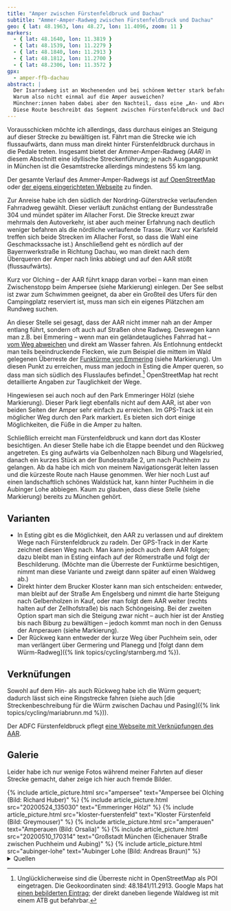 ```yaml
---
title: "Amper zwischen Fürstenfeldbruck und Dachau"
subtitle: "Ammer-Amper-Radweg zwischen Fürstenfeldbruck und Dachau"
geo: { lat: 48.1963, lon: 48.27, lon: 11.4096, zoom: 11 }
markers:
  - { lat: 48.1640, lon: 11.3819 }
  - { lat: 48.1539, lon: 11.2279 }
  - { lat: 48.1840, lon: 11.2913 }
  - { lat: 48.1812, lon: 11.2700 }
  - { lat: 48.2306, lon: 11.3572 }
gpx:
  - amper-ffb-dachau
abstract: |
  Der Isarradweg ist an Wochenenden und bei schönem Wetter stark befahren.
  Warum also nicht einmal auf die Amper ausweichen?
  Münchner:innen haben dabei aber den Nachteil, dass eine „An- und Abreise“ nötig ist.
  Diese Route beschreibt das Segment zwischen Fürstenfeldbruck und Dachau, bei dem der zusätzliche Weg überschaubar ist.
---
```


Vorausschicken möchte ich allerdings, dass durchaus einiges an Steigung auf dieser Strecke zu bewältigen ist.
Fährt man die Strecke wie ich flussaufwärts, dann muss man direkt hinter Fürstenfeldbruck durchaus in die Pedale treten.
Insgesamt bietet der Ammer-Amper-Radweg _(AAR)_ in diesem Abschnitt eine idyllische Streckenführung; je nach Ausgangspunkt in München ist die Gesamtstrecke allerdings mindestens 55 km lang.

Der gesamte Verlauf des Ammer-Amper-Radwegs ist [auf OpenStreetMap](https://www.openstreetmap.org/relation/133148) oder [der eigens eingerichteten Webseite](https://ammer-amper-radweg.com/) zu finden.

Zur Anreise habe ich den südlich der Nordring-Güterstrecke verlaufenden Fahrradweg gewählt.
Dieser verläuft zunächst entlang der Bundesstraße 304 und mündet später im Allacher Forst.
Die Strecke kreuzt zwar mehrmals den Autoverkehr, ist aber auch meiner Erfahrung nach deutlich weniger befahren als die nördliche verlaufende Trasse.
(Kurz vor Karlsfeld treffen sich beide Strecken im Allacher Forst, so dass die Wahl eine Geschmackssache ist.)
Anschließend geht es nördlich auf der Bayernwerkstraße in Richtung Dachau, wo man direkt nach dem Überqueren der Amper nach links abbiegt und auf den AAR stößt (flussaufwärts).

Kurz vor Olching – der AAR führt knapp daran vorbei – kann man einen Zwischenstopp beim Ampersee (siehe Markierung) einlegen.
Der See selbst ist zwar zum Schwimmen geeignet, da aber ein Großteil des Ufers für den Campingplatz reserviert ist, muss man sich ein eigenes Plätzchen am Rundweg suchen.

An dieser Stelle sei gesagt, dass der AAR nicht immer nah an der Amper entlang führt, sondern oft auch auf Straßen ohne Radweg.
Deswegen kann man z.B. bei Emmering – wenn man ein geländetaugliches Fahrrad hat – [vom Weg abweichen](https://www.openstreetmap.org/way/33081981) und direkt am Wasser fahren.
Als Entlohnung entdeckt man teils beeindruckende Flecken, wie zum Beispiel die mittem im Wald gelegenen Überreste der [Funktürme von Emmering](https://www.merkur.de/lokales/fuerstenfeldbruck/emmering-ort28645/versunkene-wahrzeichen-von-emmering-13281528.html) (siehe Markierung).
Um diesen Punkt zu erreichen, muss man jedoch in Esting die Amper queren, so dass man sich südlich des Flusslaufes befindet.[^1]
OpenStreetMap hat recht detaillierte Angaben zur Tauglichkeit der Wege.

Hingewiesen sei auch noch auf den Park Emmeringer Hölzl (siehe Markierung).
Dieser Park liegt ebenfalls nicht auf dem AAR, ist aber von beiden Seiten der Amper sehr einfach zu erreichen.
Im GPS-Track ist ein möglicher Weg durch den Park markiert.
Es bieten sich dort einige Möglichkeiten, die Füße in die Amper zu halten.

Schließlich erreicht man Fürstenfeldbruck und kann dort das Kloster besichtigen.
An dieser Stelle habe ich die Etappe beendet und den Rückweg angetreten.
Es ging aufwärts via Gelbenholzen nach Biburg und Wagelsried, danach ein kurzes Stück an der Bundesstraße 2, um nach Puchheim zu gelangen.
Ab da habe ich mich von meinem Navigationsgerät leiten lassen und die kürzeste Route nach Hause genommen.
Wer hier noch Lust auf einen landschaftlich schönes Waldstück hat, kann hinter Puchheim in die Aubinger Lohe abbiegen.
Kaum zu glauben, dass diese Stelle (siehe Markierung) bereits zu München gehört.

## Varianten

* In Esting gibt es die Möglichkeit, den AAR zu verlassen und auf direktem Wege nach Fürstenfeldbruck zu radeln.
  Der GPS-Track in der Karte zeichnet diesen Weg nach.
  Man kann jedoch auch dem AAR folgen; dazu bleibt man in Esting einfach auf der Römerstraße und folgt der Beschilderung.
  (Möchte man die Überreste der Funktürme besichtigen, nimmt man diese Variante und zweigt dann später auf einen Waldweg ab.)
* Direkt hinter dem Brucker Kloster kann man sich entscheiden:
  entweder, man bleibt auf der Straße Am Engelsberg und nimmt die harte Steigung nach Gelbenholzen in Kauf,
  oder man folgt dem AAR weiter (rechts halten auf der Zellhofstraße) bis nach Schöngeising.
  Bei der zweiten Option spart man sich die Steigung zwar nicht – auch hier ist der Anstieg bis nach Biburg zu bewältigen – jedoch kommt man noch in den Genuss der Amperauen (siehe Markierung).
* Der Rückweg kann entweder der kurze Weg über Puchheim sein, oder man verlängert über Germering und Planegg und [folgt dann dem Würm-Radweg]({% link topics/cycling/starnberg.md %}).

## Verknüfungen

Sowohl auf dem Hin- als auch Rückweg habe ich die Würm gequert; dadurch lässt sich eine Ringstrecke fahren (siehe auch [die Streckenbeschreibung für die Würm zwischen Dachau und Pasing]({% link topics/cycling/mariabrunn.md %})).

Der ADFC Fürstenfeldbruck pflegt [eine Webseite mit Verknüpfungen des AAR](https://www.adfc-ffb.de/radtouren-radrouten/ammer-amper-radweg/).

## Galerie

Leider habe ich nur wenige Fotos während meiner Fahrten auf dieser Strecke gemacht, daher zeige ich hier auch fremde Bilder.

<div class="gallery">
  {% include article_picture.html src="ampersee" text="Ampersee bei Olching (Bild: Richard Huber)" %}
  {% include article_picture.html src="20200524_135030" text="Emmeringer Hölzl" %}
  {% include article_picture.html src="kloster-fuerstenfeld" text="Kloster Fürstenfeld (Bild: Greymouser)" %}
  {% include article_picture.html src="amperauen" text="Amperauen (Bild: Orsalia)" %}
  {% include article_picture.html src="20200510_170314" text="Großstadt München (Eichenauer Straße zwischen Puchheim und Aubing)" %}
  {% include article_picture.html src="aubinger-lohe" text="Aubinger Lohe (Bild: Andreas Braun)" %}
</div>

<details markdown="1">
  <summary>Quellen</summary>

* [„Ampersee“](https://commons.wikimedia.org/w/index.php?title=File:Ampersee.jpg&oldid=476951051), Richard Huber, CC-BY-SA-3.0
* [„Kloster Fürstenfeld“](https://commons.wikimedia.org/w/index.php?title=File:Kloster_Furstenfeld.jpg&oldid=398331352), Greymouser, CC-BY-SA-4.0
* [„Amperauen mit Leitenwälder“](https://commons.wikimedia.org/w/index.php?title=File:Amperauen_mit_Leitenw%C3%A4lder.jpg&oldid=445443557), Orsalia, CC-BY-SA-3.0
* [„Aubinger Lohe“](https://commons.wikimedia.org/w/index.php?title=File:Aubinger_Lohe_1a.jpg&oldid=485155636&uselang=de), Andreas Braun, gemeinfrei
</details>

[^1]: Unglücklicherweise sind die Überreste nicht in OpenStreetMap als POI eingetragen. Die Geokoordinaten sind: 48.1841/11.2913. Google Maps hat [einen bebilderten Eintrag](https://goo.gl/maps/WaUjFquhs1Bnhyc97); der direkt daneben liegende Waldweg ist mit einem ATB gut befahrbar.
